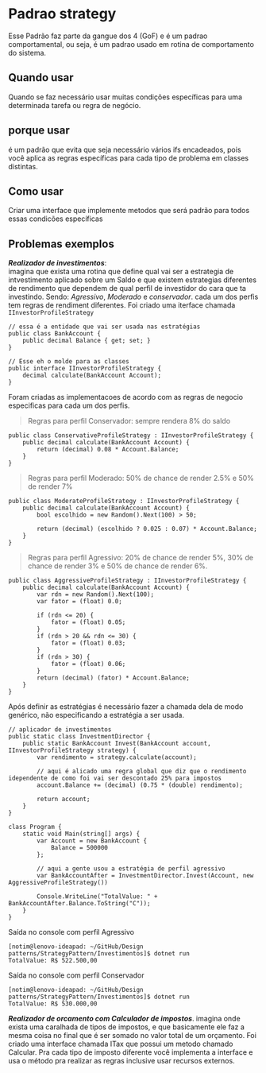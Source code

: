 
# Padrao strategy

Esse Padrão faz parte da gangue dos 4 (GoF) e é um padrao comportamental, ou seja, é um padrao usado em rotina de comportamento do sistema.

## Quando usar  

Quando se faz necessário usar muitas condições específicas para uma determinada tarefa ou regra de negócio.

## porque usar

é um padrão que evita que seja necessário vários ifs encadeados,
pois você aplica as regras específicas para cada tipo de problema em classes distintas.

## Como usar  

Criar uma interface que implemente metodos que será padrão para todos essas condicões específicas

## Problemas exemplos  

**_Realizador de investimentos_**:  
imagina que exista uma rotina que define qual vai ser a estrategia de intvestimento aplicado sobre um Saldo
e que existem estrategias diferentes de rendimento que dependem de qual perfil de investidor do cara que ta investindo.
Sendo: _Agressivo_, _Moderado_ e _conservador_.
cada um dos perfis tem regras de rendiment diferentes.
Foi criado uma iterface chamada `IInvestorProfileStrategy`

```CSharp
// essa é a entidade que vai ser usada nas estratégias
public class BankAccount {
    public decimal Balance { get; set; }
}
```

```CSharp
// Esse eh o molde para as classes
public interface IInvestorProfileStrategy {
    decimal calculate(BankAccount Account);
}
```

Foram criadas as implementacoes de acordo com as regras de negocio especificas para cada um dos perfis.

> Regras para perfil Conservador: sempre rendera 8% do saldo

```CSharp
public class ConservativeProfileStrategy : IInvestorProfileStrategy {
    public decimal calculate(BankAccount Account) {
        return (decimal) 0.08 * Account.Balance;
    }
}
```

> Regras para perfil Moderado: 50% de chance de render 2.5% e 50% de render 7%

```CSharp
public class ModerateProfileStrategy : IInvestorProfileStrategy {
    public decimal calculate(BankAccount Account) {
        bool escolhido = new Random().Next(100) > 50;

        return (decimal) (escolhido ? 0.025 : 0.07) * Account.Balance;
    }
}
```

> Regras para perfil Agressivo: 20% de chance de render 5%, 30% de chance de render 3% e 50% de chance de render 6%.

```CSharp
public class AggressiveProfileStrategy : IInvestorProfileStrategy {
    public decimal calculate(BankAccount Account) {
        var rdn = new Random().Next(100);
        var fator = (float) 0.0;

        if (rdn <= 20) {
            fator = (float) 0.05;
        }
        if (rdn > 20 && rdn <= 30) {
            fator = (float) 0.03;
        }
        if (rdn > 30) {
            fator = (float) 0.06;
        }
        return (decimal) (fator) * Account.Balance;
    }
}
```

Após definir as estratégias é necessário fazer a chamada dela de modo genérico, não especificando a estratégia a ser usada.

```CSharp
// aplicador de investimentos
public static class InvestmentDirector {
    public static BankAccount Invest(BankAccount account, IInvestorProfileStrategy strategy) {
        var rendimento = strategy.calculate(account);

        // aqui é alicado uma regra global que diz que o rendimento idependente de como foi vai ser descontado 25% para impostos
        account.Balance += (decimal) (0.75 * (double) rendimento);

        return account;
    }
}
```

```CSharp
class Program {
    static void Main(string[] args) {
        var Account = new BankAccount {
            Balance = 500000
        };

        // aqui a gente usou a estratégia de perfil agressivo
        var BankAccountAfter = InvestmentDirector.Invest(Account, new AggressiveProfileStrategy())

        Console.WriteLine("TotalValue: " + BankAccountAfter.Balance.ToString("C"));
    }
}
```

Saída no console com perfil Agressivo

```Console
[notim@lenovo-ideapad: ~/GitHub/Design patterns/StrategyPattern/Investimentos]$ dotnet run
TotalValue: R$ 522.500,00
```

Saída no console com perfil Conservador

```Console
[notim@lenovo-ideapad: ~/GitHub/Design patterns/StrategyPattern/Investimentos]$ dotnet run
TotalValue: R$ 530.000,00
```

**_Realizador de orcamento com Calculador de impostos_**.
imagina onde exista uma caralhada de tipos de impostos, e que basicamente ele faz a mesma coisa no final que é
ser somado no valor total de um orçamento. Foi criado uma interface chamada ITax que possui um metodo chamado Calcular. Pra cada tipo de imposto diferente você implementa a interface e usa o método pra realizar as regras inclusive usar recursos externos.
